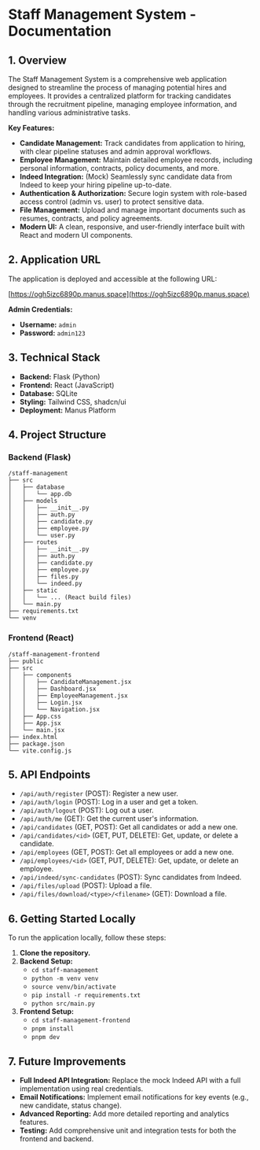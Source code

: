 # Staff Management System - Documentation

## 1. Overview

The Staff Management System is a comprehensive web application designed to streamline the process of managing potential hires and employees. It provides a centralized platform for tracking candidates through the recruitment pipeline, managing employee information, and handling various administrative tasks.

**Key Features:**

*   **Candidate Management:** Track candidates from application to hiring, with clear pipeline statuses and admin approval workflows.
*   **Employee Management:** Maintain detailed employee records, including personal information, contracts, policy documents, and more.
*   **Indeed Integration:** (Mock) Seamlessly sync candidate data from Indeed to keep your hiring pipeline up-to-date.
*   **Authentication & Authorization:** Secure login system with role-based access control (admin vs. user) to protect sensitive data.
*   **File Management:** Upload and manage important documents such as resumes, contracts, and policy agreements.
*   **Modern UI:** A clean, responsive, and user-friendly interface built with React and modern UI components.

## 2. Application URL

The application is deployed and accessible at the following URL:

[https://ogh5izc6890p.manus.space](https://ogh5izc6890p.manus.space)

**Admin Credentials:**

*   **Username:** `admin`
*   **Password:** `admin123`

## 3. Technical Stack

*   **Backend:** Flask (Python)
*   **Frontend:** React (JavaScript)
*   **Database:** SQLite
*   **Styling:** Tailwind CSS, shadcn/ui
*   **Deployment:** Manus Platform

## 4. Project Structure

### Backend (Flask)

```
/staff-management
├── src
│   ├── database
│   │   └── app.db
│   ├── models
│   │   ├── __init__.py
│   │   ├── auth.py
│   │   ├── candidate.py
│   │   ├── employee.py
│   │   └── user.py
│   ├── routes
│   │   ├── __init__.py
│   │   ├── auth.py
│   │   ├── candidate.py
│   │   ├── employee.py
│   │   ├── files.py
│   │   └── indeed.py
│   ├── static
│   │   └── ... (React build files)
│   └── main.py
├── requirements.txt
└── venv
```

### Frontend (React)

```
/staff-management-frontend
├── public
├── src
│   ├── components
│   │   ├── CandidateManagement.jsx
│   │   ├── Dashboard.jsx
│   │   ├── EmployeeManagement.jsx
│   │   ├── Login.jsx
│   │   └── Navigation.jsx
│   ├── App.css
│   ├── App.jsx
│   └── main.jsx
├── index.html
├── package.json
└── vite.config.js
```

## 5. API Endpoints

*   `/api/auth/register` (POST): Register a new user.
*   `/api/auth/login` (POST): Log in a user and get a token.
*   `/api/auth/logout` (POST): Log out a user.
*   `/api/auth/me` (GET): Get the current user's information.
*   `/api/candidates` (GET, POST): Get all candidates or add a new one.
*   `/api/candidates/<id>` (GET, PUT, DELETE): Get, update, or delete a candidate.
*   `/api/employees` (GET, POST): Get all employees or add a new one.
*   `/api/employees/<id>` (GET, PUT, DELETE): Get, update, or delete an employee.
*   `/api/indeed/sync-candidates` (POST): Sync candidates from Indeed.
*   `/api/files/upload` (POST): Upload a file.
*   `/api/files/download/<type>/<filename>` (GET): Download a file.

## 6. Getting Started Locally

To run the application locally, follow these steps:

1.  **Clone the repository.**
2.  **Backend Setup:**
    *   `cd staff-management`
    *   `python -m venv venv`
    *   `source venv/bin/activate`
    *   `pip install -r requirements.txt`
    *   `python src/main.py`
3.  **Frontend Setup:**
    *   `cd staff-management-frontend`
    *   `pnpm install`
    *   `pnpm dev`

## 7. Future Improvements

*   **Full Indeed API Integration:** Replace the mock Indeed API with a full implementation using real credentials.
*   **Email Notifications:** Implement email notifications for key events (e.g., new candidate, status change).
*   **Advanced Reporting:** Add more detailed reporting and analytics features.
*   **Testing:** Add comprehensive unit and integration tests for both the frontend and backend.


